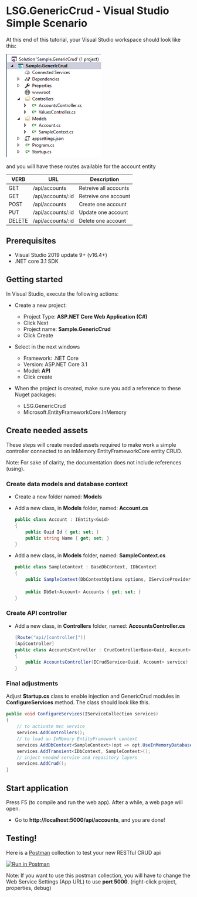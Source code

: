 LSG.GenericCrud - Visual Studio Simple Scenario
=

At this end of this tutorial, your Visual Studio workspace should look like this:

![](img/2017-09-05-12-22-03.png)

and you will have these routes available for the account entity

| VERB   | URL               | Description           |
|--------|-------------------|-----------------------|
| GET    | /api/accounts     | Retreive all accounts |
| GET    | /api/accounts/:id | Retreive one account  |
| POST   | /api/accounts     | Create one account    |
| PUT    | /api/accounts/:id | Update one account    |
| DELETE | /api/accounts/:id | Delete one account    |

## Prerequisites
- Visual Studio 2019 update 9+ (v16.4+)
- .NET core 3.1 SDK

## Getting started
In Visual Studio, execute the following actions:
- Create a new project:
    - Project Type: **ASP.NET Core Web Application (C#)**
    - Click Next
    - Project name: **Sample.GenericCrud**
    - Click Create

- Select in the next windows 
    - Framework: .NET Core
    - Version: ASP.NET Core 3.1
    - Model: **API**  
    - Click create  
    
- When the project is created, make sure you add a reference to these Nuget packages:
    - LSG.GenericCrud
    - Microsoft.EntityFrameworkCore.InMemory

## Create needed assets
These steps will create needed assets required to make work a simple controller connected to an InMemory EntityFrameworkCore entity CRUD.

Note: For sake of clarity, the documentation does not include references (using). 

### Create data models and database context

- Create a new folder named: **Models**

- Add a new class, in **Models** folder, named: **Account.cs**
    ```csharp
    public class Account : IEntity<Guid>
    {
        public Guid Id { get; set; }
        public string Name { get; set; }
    }
    ```

- Add a new class, in **Models** folder, named: **SampleContext.cs**
    ```csharp
    public class SampleContext : BaseDbContext, IDbContext
    {
        public SampleContext(DbContextOptions options, IServiceProvider serviceProvider) : base(options, serviceProvider) {}

        public DbSet<Account> Accounts { get; set; }
    }
    ```

### Create API controller

- Add a new class, in **Controllers** folder, named: **AccountsController.cs**
    ```csharp
    [Route("api/[controller]")]
    [ApiController]
    public class AccountsController : CrudControllerBase<Guid, Account>
    {
        public AccountsController(ICrudService<Guid, Account> service) : base(service) {}
    }
    ```

### Final adjustments
Adjust **Startup.cs** class to enable injection and GenericCrud modules in **ConfigureServices** method. The class should look like this.

```csharp
public void ConfigureServices(IServiceCollection services)
{
    // to activate mvc service
    services.AddControllers();
    // to load an InMemory EntityFramework context
    services.AddDbContext<SampleContext>(opt => opt.UseInMemoryDatabase("Sample.GenericCrud"));
    services.AddTransient<IDbContext, SampleContext>();
    // inject needed service and repository layers
    services.AddCrud();
}
```

## Start application

Press F5 (to compile and run the web app). After a while, a web page will open.

- Go to **http://localhost:5000/api/accounts**, and you are done!

## Testing!
Here is a [Postman](https://www.getpostman.com/) collection to test your new RESTful CRUD api

[![Run in Postman](https://run.pstmn.io/button.svg)](https://app.getpostman.com/run-collection/090af27316cd23c61951)

Note: If you want to use this postman collection, you will have to change the Web Service Settings (App URL) to use **port 5000**. (right-click project, properties, debug)